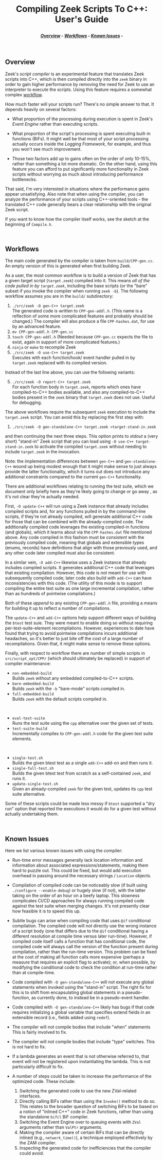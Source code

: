 <h1 align="center">

Compiling Zeek Scripts To C++: User's Guide

</h1><h4 align="center">

[_Overview_](#overview) -
[_Workflows_](#workflows) -
[_Known Issues_](#known-issues) -

</h4>


<br>

Overview
--------

Zeek's _script compiler_ is an experimental feature that translates Zeek
scripts into C++, which is then compiled directly into the `zeek` binary in
order to gain higher performance by removing the need for Zeek to use an
interpreter to execute the scripts.  Using this feature requires a
somewhat complex [workflow](#workflows).

How much faster will your scripts run?  There's no simple answer to that.
It depends heavily on several factors:

* What proportion of the processing during execution is spent in Zeek's
_Event Engine_ rather than executing scripts.

* What proportion of the script's processing is spent executing built-in
functions (BiFs).
It might well be that most of your script processing actually occurs inside
the _Logging Framework_, for example, and thus you won't see much improvement.

* Those two factors add up to gains often on the order of only 10-15%,
rather than something a lot more dramatic.  On the other hand, using
this feature you can afford to put significantly more functionality in
Zeek scripts without worrying as much about introducing performance
bottlenecks.

That said, I'm very interested in situations where the performance
gains appear unsatisfying.  Also note that when using the compiler, you
can analyze the performance of your scripts using C++-oriented tools -
the translated C++ code generally bears a clear relationship
with the original Zeek script.

If you want to know how the compiler itself works, see the sketch
at the beginning of `Compile.h`.

<br>


Workflows
---------

The main code generated by the compiler is taken from
`build/CPP-gen.cc`.  An empty version of this is generated when
first building Zeek.

As a user, the most common workflow is to build a version of Zeek that
has a given target script (`target.zeek`) compiled into it.  This means
_all of the code pulled in by `target.zeek`_, including the base scripts
(or the "bare" subset if you invoke the compiler when running `zeek -b`).
The following workflow assumes you are in the `build/` subdirectory:

1. `./src/zeek -O gen-C++ target.zeek`  
The generated code is written to
`CPP-gen-addl.h`.  (This name is a reflection of some more complicated
features and probably should be changed.)  The compiler will also produce
a file `CPP-hashes.dat`, for use by an advanced feature.
2. `mv CPP-gen-addl.h CPP-gen.cc`
3. `touch CPP-gen-addl.h`
(Needed because `CPP-gen.cc`
expects the file to exist, again in support of more complicated features.)
4. `ninja` or `make` to recompile Zeek
5. `./src/zeek -O use-C++ target.zeek`  
Executes with each function/hook/
event handler pulled in by `target.zeek` replaced with its compiled version.

Instead of the last line above, you can use the following variants:

5. `./src/zeek -O report-C++ target.zeek`  
For each function body in
`target.zeek`, reports which ones have compiled-to-C++ bodies available,
and also any compiled-to-C++ bodies present in the `zeek` binary that
`target.zeek` does not use.  Useful for debugging.

The above workflows require the subsequent `zeek` execution to include
the `target.zeek` script.  You can avoid this by replacing the first step with:

1. `./src/zeek -O gen-standalone-C++ target.zeek >target-stand-in.zeek`

and then continuing the next three steps.  This option prints to _stdout_ a 
(very short) "stand-in" Zeek script that you can load using
`-O use-C++ target-stand-in.zeek` to activate the compiled `target.zeek`
without needing to include `target.zeek` in the invocation.

Note: the implementation differences between `gen-C++` and `gen-standalone-C++`
wound up being modest enough that it might make sense to just always provide
the latter functionality, which it turns out does not introduce any
additional constraints compared to the current `gen-C++` functionality.

There are additional workflows relating to running the test suite, which
we document only briefly here as they're likely going to change or go away
, as it's not clear they're actually needed.

First, `-O update-C++` will run using a Zeek instance that already includes
compiled scripts and, for any functions pulled in by the command-line scripts,
if they're not already compiled, will generate additional C++ code for
those that can be combined with the already-compiled code.  The
additionally compiled code leverages the existing compiled-in functions
(and globals), which it learns about via the `CPP-hashes.dat` file mentioned
above.  Any code compiled in this fashion must be _consistent_ with the
previously compiled code, meaning that globals and extensible types (enums,
records) have definitions that align with those previously used, and any
other code later compiled must also be consistent.

In a similar vein, `-O add-C++` likewise uses a Zeek instance that already
includes compiled scripts.  It generates additional C++ code that leverages
that existing compilation.  However, this code is _not_ meant for use with
subsequently compiled code; later code also build with `add-C++` can have
inconsistencies with this code.  (The utility of this mode is to support
compiling the entire test suite as one large incremental compilation,
rather than as hundreds of pointwise compilations.)

Both of these _append_ to any existing `CPP-gen-addl.h` file, providing
a means for building it up to reflect a number of compilations.

The `update-C++` and `add-C++` options help support different
ways of building the `btest` test suie.  They were meant to enable doing so
without requiring per-test-suite-element recompilations.  However, experiences
to date have found that trying to avoid pointwise compilations incurs
additional headaches, so it's better to just bite off the cost of a large
number of recompilations.  Given that, it might make sense to remove these
options.

Finally, with respect to workflow there are number of simple scripts in
`src/script_opt/CPP/` (which should ultimately be replaced) in support of
compiler maintenance:

* `non-embedded-build`  
Builds `zeek` without any embedded compiled-to-C++ scripts.
* `bare-embedded-build`  
Builds `zeek` with the `-b` "bare-mode" scripts compiled in.
* `full-embedded-build`  
Builds `zeek` with the default scripts compiled in.

<br>

* `eval-test-suite`  
Runs the test suite using the `cpp` alternative over the given set of tests.
* `test-suite-build`  
Incrementally compiles to `CPP-gen-addl.h` code for the given test suite elements.

<br>

* `single-test.sh`  
Builds the given btest test as a single `add-C++` add-on and then runs it.
* `single-full-test.sh`  
Builds the given btest test from scratch as a self-contained `zeek`, and runs it.
* `update-single-test.sh`  
Given an already-compiled `zeek` for the given test, updates its `cpp` test suite alternative.

Some of these scripts could be made less messy if `btest` supported
a "dry run" option that reported the executions it would do for a given
test without actually undertaking them.

<br>

Known Issues
------------

Here we list various known issues with using the compiler:
<br>

* Run-time error messages generally lack location information and information
about associated expressions/statements, making them hard to puzzle out.
This could be fixed, but would add execution overhead in passing around
the necessary strings / `Location` objects.

* Compilation of compiled code can be noticeably slow (if built using
`./configure --enable-debug`) or hugely slow (if not), with the latter
taking on the order of an hour on a beefy laptop.  This slowness complicates
CI/CD approaches for always running compiled code against the test suite
when merging changes.  It's not presently clear how feasible it is to
speed this up.

* Subtle bugs can arise when compiling code that uses `@if` conditional
compilation.  The compiled code will not directly use the wrong instance
of a script body (one that differs due to the `@if` conditional having a
different resolution at compile time versus later run-time).  However, if
compiled code itself calls a function that has conditional code, the
compiled code will always call the version of the function present during
compilation, rather than the run-time version.  This problem can be fixed
at the cost of making all function calls more expensive (perhaps a measure
that requires an explicit flag to activate); or, when possible, by modifying
the conditional code to check the condition at run-time rather than at
compile-time.

* Code compiled with `-O gen-standalone-C++` will not execute any global
statements when invoked using the "stand-in" script.  The right fix for
this is to shift from encapsulating global statements in a pseudo-function,
as currently done, to instead be in a pseudo-event handler.

* Code compiled with `-O gen-standalone-C++` likely has bugs if that
code requires initializing a global variable that specifies extend fields in
an extensible record (i.e., fields added using `redef`).

* The compiler will not compile bodies that include "when" statements
This is fairly involved to fix.

* The compiler will not compile bodies that include "type" switches.
This is not hard to fix.

* If a lambda generates an event that is not otherwise referred to, that
event will not be registered upon instantiating the lambda.  This is not
particularly difficult to fix.

* A number of steps could be taken to increase the performance of
the optimized code.  These include:
	1. Switching the generated code to use the new ZVal-related interfaces.
	2. Directly calling BiFs rather than using the `Invoke()` method to do so.  This relates to the broader question of switching BiFs to be based on a notion of "inlined C++" code in Zeek functions, rather than using the standalone `bifcl` BiF compiler.
	3. Switching the Event Engine over to queuing events with `ZVal` arguments rather than `ValPtr` arguments.
	4. Making the compiler aware of certain BiFs that can be directly inlined (e.g., `network_time()`), a technique employed effectively by the ZAM compiler.
	5. Inspecting the generated code for inefficiencies that the compiler could avoid.
